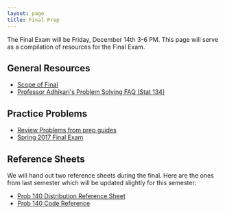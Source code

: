```yaml
---
layout: page
title: Final Prep
---
```


The Final Exam will be Friday, December 14th 3-6 PM. This page will serve as a
compilation of resources for the Final Exam.

## General Resources

- [Scope of Final](/prep/final_content)
- [Professor Adhikari's Problem Solving FAQ (Stat 134)](https://www.stat.berkeley.edu/~ani/s134s17/faq.html)

## Practice Problems

- [Review Problems from prep guides](/prep)
- [Spring 2017 Final Exam](/assets/final_sp_17.pdf)


## Reference Sheets

We will hand out two reference sheets during the final. Here are the ones from
last semester which will be updated slightly for this semester:

- [Prob 140 Distribution Reference Sheet](/assets/final_reference.pdf)
- [Prob 140 Code Reference](/assets/final_reference_code.pdf)

